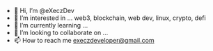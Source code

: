 - 👋 Hi, I’m @eXeczDev
- 👀 I’m interested in ... web3, blockchain, web dev, linux, crypto, defi
- 🌱 I’m currently learning ...
- 💞️ I’m looking to collaborate on ...
- 📫 How to reach me  execzdeveloper@gmail.com

<!---
eXeczDev/eXeczDev is a ✨ special ✨ repository because its `README.md` (this file) appears on your GitHub profile.
You can click the Preview link to take a look at your changes.
--->
